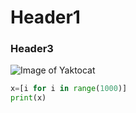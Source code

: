 # Header1
### Header3

![Image of Yaktocat](https://octodex.github.com/images/yaktocat.png)

``` python
x=[i for i in range(1000)]
print(x)
```
